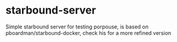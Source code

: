 # starbound-server

Simple starbound server for testing porpouse, is based on pboardman/starbound-docker, check his for a more refined version
